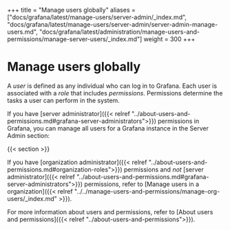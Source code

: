 +++
title = "Manage users globally"
aliases = ["docs/grafana/latest/manage-users/server-admin/_index.md", "docs/grafana/latest/manage-users/server-admin/server-admin-manage-users.md", "docs/grafana/latest/administration/manage-users-and-permissions/manage-server-users/_index.md"]
weight = 300
+++

# Manage users globally

A _user_ is defined as any individual who can log in to Grafana. Each user is associated with a _role_ that includes _permissions_. Permissions determine the tasks a user can perform in the system.

If you have [server administrator]({{< relref "../about-users-and-permissions.md#grafana-server-administrators">}}) permissions in Grafana, you can manage all users for a Grafana instance in the Server Admin section:

{{< section >}}

If you have [organization administrator]({{< relref "../about-users-and-permissions.md#organization-roles">}}) permissions and _not_ [server administrator]({{< relref "../about-users-and-permissions.md#grafana-server-administrators">}}) permissions, refer to [Manage users in a organization]({{< relref "../../manage-users-and-permissions/manage-org-users/_index.md" >}}).

For more information about users and permissions, refer to [About users and permissions]({{< relref "../about-users-and-permissions">}}).
